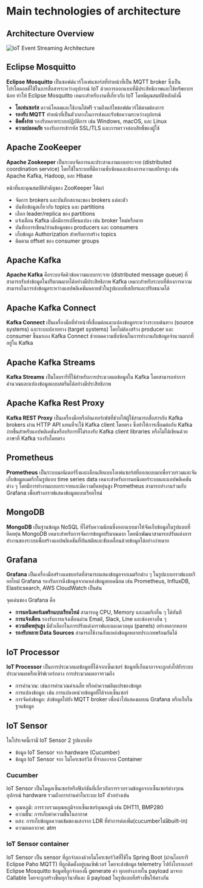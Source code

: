 # Main technologies of architecture

## Architecture Overview

![IoT Event Streaming Architecture](https://miro.medium.com/v2/resize:fit:2000/format:webp/1*IUaBLlbVKgmsjbjqzew0ZQ.png)

## Eclipse Mosquitto

**Eclipse Mosquitto** เป็นซอฟต์แวร์โอเพ่นซอร์สที่ทำหน้าที่เป็น MQTT broker ซึ่งเป็นโปรโตคอลที่ใช้ในการสื่อสารระหว่างอุปกรณ์ IoT ด้วยการออกแบบที่มีประสิทธิภาพและใช้ทรัพยากรน้อย ทำให้ Eclipse Mosquitto เหมาะสำหรับงานที่เกี่ยวกับ IoT โดยมีคุณสมบัติหลักดังนี้
- **โอเพ่นซอร์ส** ดาวน์โหลดและใช้งานได้ฟรี รวมถึงแก้ไขซอฟต์แวร์ได้ตามต้องการ
- **รองรับ MQTT** ทำหน้าที่เป็นตัวกลางในการส่งและรับข้อความระหว่างอุปกรณ์
- **ติดตั้งง่าย** รองรับหลายระบบปฏิบัติการ เช่น Windows, macOS, และ Linux
- **ความปลอดภัย** รองรับการเข้ารหัส SSL/TLS และการตรวจสอบสิทธิ์ของผู้ใช้

## Apache ZooKeeper

**Apache Zookeeper** เป็นระบบจัดการและประสานงานแบบกระจาย (distributed coordination service) โดยใช้ในระบบที่มีความซับซ้อนและต้องการความเสถียรสูง เช่น Apache Kafka, Hadoop, และ Hbase 

หน้าที่และคุณสมบัติสำคัญของ ZooKeeper ได้แก่
- จัดการ brokers และบันทึกสถานะของ brokers แต่ละตัว
- บันทึกข้อมูลเกี่ยวกับ topics และ partitions
- เลือก leader/replica ของ partitions
- แจ้งเตือน Kafka เมื่อมีการเปลี่ยนแปลง เช่น broker ใหม่หรือตาย
- บันทึกการเขียน/อ่านข้อมูลของ producers และ consumers
- เก็บข้อมูล Authorization สำหรับการสร้าง topics
- ติดตาม offset ของ consumer groups

## Apache Kafka

**Apache Kafka** คือระบบจัดคิวข้อความแบบกระจาย (distributed message queue) ที่สามารถรับส่งข้อมูลในปริมาณมากได้อย่างมีประสิทธิภาพ Kafka เหมาะสำหรับระบบที่ต้องการความสามารถในการส่งข้อมูลระหว่างแอปพลิเคชันหลายตัวในรูปแบบที่เสถียรและปรับขนาดได้

## Apache Kafka Connect

**Kafka Connect** เป็นเครื่องมือที่ทำหน้าที่เชื่อมต่อและแปลงข้อมูลระหว่างระบบต้นทาง (source systems) และระบบปลายทาง (target systems) โดยไม่ต้องสร้าง producer และ consumer ขึ้นมาเอง Kafka Connect ช่วยลดความซับซ้อนในการทำงานกับข้อมูลจำนวนมากที่อยู่ใน Kafka

## Apache Kafka Streams

**Kafka Streams** เป็นไลบรารีที่ใช้สำหรับการประมวลผลข้อมูลใน Kafka โดยสามารถทำการคำนวณและแปลงข้อมูลแบบสตรีมได้อย่างมีประสิทธิภาพ

## Apache Kafka Rest Proxy

**Kafka REST Proxy** เป็นเครื่องมือหรืออินเทอร์เฟซที่ช่วยให้ผู้ใช้สามารถสื่อสารกับ Kafka brokers ผ่าน HTTP API แทนที่จะใช้ Kafka client โดยตรง ซึ่งทำให้การเชื่อมต่อกับ Kafka ง่ายขึ้นสำหรับแอปพลิเคชันหรือบริการที่ไม่รองรับ Kafka client libraries หรือไม่ได้เขียนด้วยภาษาที่ Kafka รองรับโดยตรง
## Prometheus

**Prometheus** เป็นระบบมอนิเตอร์ริ่งและเตือนภัยแบบโอเพ่นซอร์สที่ออกแบบมาเพื่อรวบรวมและจัดเก็บข้อมูลเมตริกในรูปแบบ time series data เหมาะสำหรับการมอนิเตอร์ระบบและแอปพลิเคชันต่าง ๆ โดยมีการทำงานแบบกระจายและมีความยืดหยุ่นสูง Prometheus สามารถทำงานร่วมกับ Grafana เพื่อสร้างกราฟแสดงข้อมูลแบบเรียลไทม์

## MongoDB

**MongoDB** เป็นฐานข้อมูล NoSQL ที่ได้รับความนิยมซึ่งออกแบบมาให้จัดเก็บข้อมูลในรูปแบบที่ยืดหยุ่น MongoDB เหมาะสำหรับการจัดการข้อมูลปริมาณมาก โดยนักพัฒนาสามารถปรับแต่งการทำงานของระบบเพื่อสร้างแอปพลิเคชันที่ทันสมัยและขับเคลื่อนด้วยข้อมูลได้อย่างง่ายดาย

## Grafana

**Grafana** เป็นเครื่องมือสร้างแดชบอร์ดที่สามารถแสดงข้อมูลจากเมตริกต่าง ๆ ในรูปแบบกราฟแบบเรียลไทม์ Grafana รองรับการดึงข้อมูลจากแหล่งข้อมูลยอดนิยม เช่น Prometheus, InfluxDB, Elasticsearch, AWS CloudWatch เป็นต้น 

จุดเด่นของ Grafana คือ
- **การมอนิเตอร์เมตริกแบบเรียลไทม์** สามารถดู CPU, Memory และเมตริกอื่น ๆ ได้ทันที
- **การแจ้งเตือน** รองรับการแจ้งเตือนผ่าน Email, Slack, Line และช่องทางอื่น ๆ
- **ความยืดหยุ่นสูง** มีตัวเลือกในการปรับแต่งกราฟและแผงควบคุม (panels) อย่างหลากหลาย
- **รองรับหลาย Data Sources** สามารถใช้งานกับแหล่งข้อมูลหลายประเภทพร้อมกันได้

## IoT Processor

**IoT Processor** เป็นการประมวลผลข้อมูลที่ได้จากเซ็นเซอร์ ข้อมูลที่เก็บมาอาจจะถูกส่งไปยังระบบประมวลผลหรือเซิร์ฟเวอร์กลาง การประมวลผลอาจรวมถึง

- การคำนวณ: เช่นการคำนวณค่าเฉลี่ย หรือค่าความผันแปรของข้อมูล
- การแปลงข้อมูล: เช่น การแปลงหน่วยข้อมูลที่ได้จากเซ็นเซอร์
- การจัดส่งข้อมูล: ส่งข้อมูลไปยัง MQTT broker เพื่อนำไปแสดงผลบน Grafana หรือเก็บในฐานข้อมูล
## IoT Sensor
ในโปรเจคนี้เรามี IoT Sensor 2 รูปแบบคือ 
* ข้อมูล IoT Sensor จาก hardware (Cucumber)
* ข้อมูล IoT Sensor จาก ไมโครเซอร์วิส ที่จำลองจาก Container 
### Cucumber  
IoT Sensor เป็นโมดูลเซ็นเซอร์หรือฟังก์ชันที่เกี่ยวกับการรวบรวมข้อมูลจากเซ็นเซอร์ต่างๆบนอุปกรณ์ hardware รวมถึงการอ่านค่าในระบบ IoT ตัวอย่างเช่น

- อุณหภูมิ: การรวบรวมอุณหภูมิจากเซ็นเซอร์อุณหภูมิ เช่น DHT11, BMP280
- ความชื้น: การเก็บค่าความชื้นในอากาศ
- แสง: การเก็บข้อมูลความเข้มของแสงจาก LDR ที่ทำการต่อเพิ่ม(cucumberไม่มีbuilt-in)
- ความกดอากาศ: atm

### IoT Sensor container
IoT Sensor เป็น sensor ที่ถูกจําลองด้วยไมโครเซอร์วิสที่ใช้ใน Spring Boot (ผ่านไลบรารี Eclipse Paho MQTT) ที่ถูกติดตั้งอยู่บนเซิฟเวอร์ โดยจะส่งข้อมูล telemetry ไปยังโบรกเกอร์ Eclipse Mosquitto ข้อมูลที่ถูกจำลองนี้ generate ค่า ทุกอย่างภายใน payload มาจาก Callable โดยจะถูกสร้างขึ้นทุกวินาทีและ มี payload ในรูปแบบที่สร้างขึ้นให้ตรงกัน

